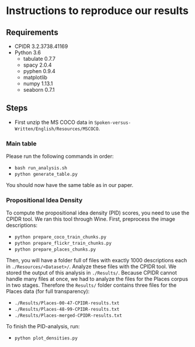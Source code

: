 # Instructions to reproduce our results

## Requirements

* CPIDR 3.2.3738.41169
* Python 3.6
    - tabulate 0.7.7
    - spacy 2.0.4
    - pyphen 0.9.4
    - matplotlib
    - numpy 1.13.1
    - seaborn 0.7.1

## Steps

* First unzip the MS COCO data in `Spoken-versus-Written/English/Resources/MSCOCO`.

### Main table

Please run the following commands in order:

* `bash run_analysis.sh`
* `python generate_table.py`

You should now have the same table as in our paper.

### Propositional Idea Density

To compute the propositional idea density (PID) scores, you need to use the CPIDR
tool. We ran this tool through Wine. First, preprocess the image descriptions:

* `python prepare_coco_train_chunks.py`
* `python prepare_flickr_train_chunks.py`
* `python prepare_places_chunks.py`

Then, you will have a folder full of files with exactly 1000 descriptions each in
`./Resources/<Dataset>/`. Analyze these files with the CPIDR tool. We stored the
output of this analysis in `./Results/`. Because CPIDR cannot handle many files at once,
we had to analyze the files for the Places corpus in two stages. Therefore the `Results/`
folder contains three files for the Places data (for full transparency):

* `./Results/Places-00-47-CPIDR-results.txt`
* `./Results/Places-48-99-CPIDR-results.txt`
* `./Results/Places-merged-CPIDR-results.txt`

To finish the PID-analysis, run:

* `python plot_densities.py`
